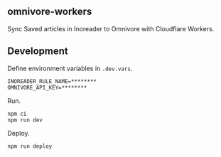 ## omnivore-workers

Sync Saved articles in Inoreader to Omnivore with Cloudflare Workers.

## Development

Define environment variables in `.dev.vars`.

```
INOREADER_RULE_NAME=********
OMNIVORE_API_KEY=********
```

Run.

```
npm ci
npm run dev
```

Deploy.

```
npm run deploy
```
